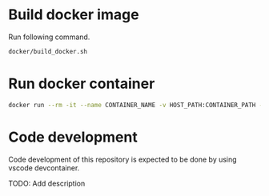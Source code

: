 # Build docker image

Run following command.

```bash
docker/build_docker.sh
```

# Run docker container

```bash
docker run --rm -it --name CONTAINER_NAME -v HOST_PATH:CONTAINER_PATH --net=host --ulimit memlock=-1 --ulimit stack=67108864 mmintegrated:latest
```

# Code development

Code development of this repository is expected to be done by using vscode devcontainer.

TODO: Add description

